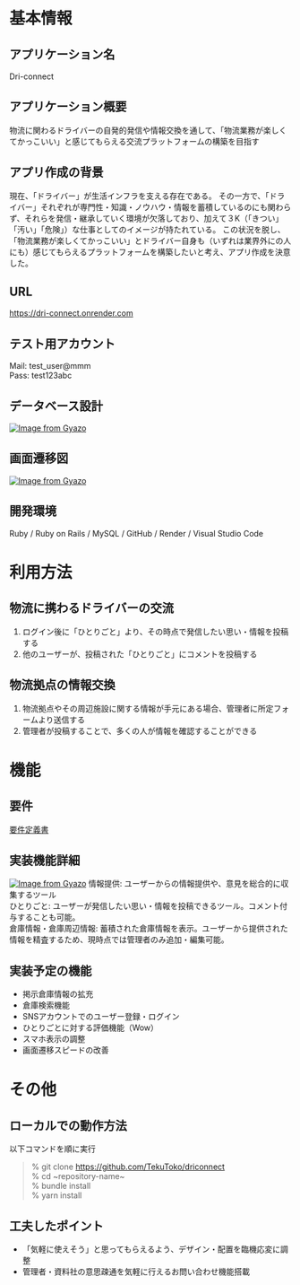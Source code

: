 # 基本情報

## アプリケーション名	
Dri-connect

## アプリケーション概要
物流に関わるドライバーの自発的発信や情報交換を通して、「物流業務が楽しくてかっこいい」と感じてもらえる交流プラットフォームの構築を目指す

## アプリ作成の背景
現在、「ドライバー」が生活インフラを支える存在である。
その一方で、「ドライバー」それぞれが専門性・知識・ノウハウ・情報を蓄積しているのにも関わらず、それらを発信・継承していく環境が欠落しており、加えて３K（「きつい」「汚い」「危険」）な仕事としてのイメージが持たれている。
この状況を脱し、「物流業務が楽しくてかっこいい」とドライバー自身も（いずれは業界外にの人にも）感じてもらえるプラットフォームを構築したいと考え、アプリ作成を決意した。

## URL
https://dri-connect.onrender.com

## テスト用アカウント
Mail: test_user@mmm  
Pass: test123abc

## データベース設計
[![Image from Gyazo](https://i.gyazo.com/2f318cc6f489a087a3c4c0525510751c.png)](https://gyazo.com/2f318cc6f489a087a3c4c0525510751c)

## 画面遷移図
[![Image from Gyazo](https://i.gyazo.com/5e84250b166d69f0529b0dd7cb7a78ce.png)](https://gyazo.com/5e84250b166d69f0529b0dd7cb7a78ce)

## 開発環境
Ruby / Ruby on Rails / MySQL / GitHub / Render / Visual Studio Code


# 利用方法

## 物流に携わるドライバーの交流
1. ログイン後に「ひとりごと」より、その時点で発信したい思い・情報を投稿する
2. 他のユーザーが、投稿された「ひとりごと」にコメントを投稿する

## 物流拠点の情報交換
1. 物流拠点やその周辺施設に関する情報が手元にある場合、管理者に所定フォームより送信する
2. 管理者が投稿することで、多くの人が情報を確認することができる


# 機能
## 要件
[要件定義書](https://docs.google.com/spreadsheets/d/1rGB3fwUHuTCafFNthbR5Uer6Iokc7G_zQtBlyBBlsUQ/edit?usp=sharing)

## 実装機能詳細
[![Image from Gyazo](https://i.gyazo.com/e3d1a95ede453b8ccdace403aa458d42.png)](https://gyazo.com/e3d1a95ede453b8ccdace403aa458d42)
情報提供: ユーザーからの情報提供や、意見を総合的に収集するツール  
ひとりごと: ユーザーが発信したい思い・情報を投稿できるツール。コメント付与することも可能。  
倉庫情報・倉庫周辺情報: 蓄積された倉庫情報を表示。ユーザーから提供された情報を精査するため、現時点では管理者のみ追加・編集可能。

## 実装予定の機能
* 掲示倉庫情報の拡充
* 倉庫検索機能
* SNSアカウントでのユーザー登録・ログイン
* ひとりごとに対する評価機能（Wow）
* スマホ表示の調整
* 画面遷移スピードの改善


# その他

## ローカルでの動作方法
以下コマンドを順に実行  
>% git clone https://github.com/TekuToko/driconnect  
>% cd ~repository-name~  
>% bundle install  
>% yarn install  

## 工夫したポイント
* 「気軽に使えそう」と思ってもらえるよう、デザイン・配置を臨機応変に調整
* 管理者・資料社の意思疎通を気軽に行えるお問い合わせ機能搭載
